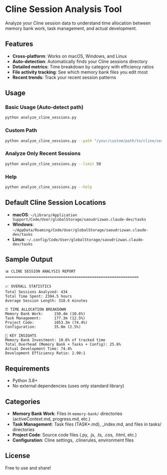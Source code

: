 # Cline Session Analysis Tool

Analyze your Cline session data to understand time allocation between memory bank work, task management, and actual development.

## Features

- **Cross-platform**: Works on macOS, Windows, and Linux
- **Auto-detection**: Automatically finds your Cline sessions directory
- **Detailed metrics**: Time breakdown by category with efficiency ratios
- **File activity tracking**: See which memory bank files you edit most
- **Recent trends**: Track your recent session patterns

## Usage

### Basic Usage (Auto-detect path)
```bash
python analyze_cline_sessions.py
```

### Custom Path
```bash
python analyze_cline_sessions.py --path "/your/custom/path/to/cline/sessions"
```

### Analyze Only Recent Sessions
```bash
python analyze_cline_sessions.py --limit 50
```

### Help
```bash
python analyze_cline_sessions.py --help
```

## Default Cline Session Locations

- **macOS**: `~/Library/Application Support/Code/User/globalStorage/saoudrizwan.claude-dev/tasks`
- **Windows**: `~/AppData/Roaming/Code/User/globalStorage/saoudrizwan.claude-dev/tasks`  
- **Linux**: `~/.config/Code/User/globalStorage/saoudrizwan.claude-dev/tasks`

## Sample Output

```
📊 CLINE SESSION ANALYSIS REPORT
============================================================

📈 OVERALL STATISTICS
Total Sessions Analyzed: 434
Total Time Spent: 2304.5 hours
Average Session Length: 318.6 minutes

⏰ TIME ALLOCATION BREAKDOWN
Memory Bank Work:     150.4m (10.6%)
Task Management:      177.3m (12.5%)
Project Code:         1053.3m (74.4%)
Configuration:        35.0m (2.5%)

🎯 KEY INSIGHTS
Memory Bank Investment: 10.6% of tracked time
Total Overhead (Memory Bank + Tasks + Config): 25.6%
Actual Development Time: 74.4%
Development Efficiency Ratio: 2.90:1
```

## Requirements

- Python 3.8+
- No external dependencies (uses only standard library)

## Categories

- **Memory Bank Work**: Files in `memory-bank/` directories (activeContext.md, progress.md, etc.)
- **Task Management**: Task files (TASK*.md), _index.md, and files in tasks/ directories
- **Project Code**: Source code files (.py, .js, .ts, .css, .html, etc.)
- **Configuration**: Cline settings, .clinerules, environment files

## License

Free to use and share!

